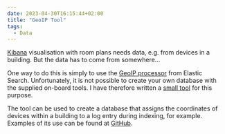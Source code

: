 ```yaml
---
date: 2023-04-30T16:15:44+02:00
title: "GeoIP Tool"
tags:
  - Data
---
```


[Kibana](https://www.elastic.co/de/kibana) visualisation with room plans needs data, e.g. from devices in a building. But the data has to come from somewhere...
<!--more-->

One way to do this is simply to use the [GeoIP processor](https://www.elastic.co/guide/en/elasticsearch/reference/current/geoip-processor.html) from Elastic Search. Unfortunately, it is not possible to create your own database with the supplied on-board tools. I have therefore written a [small tool](https://github.com/cmahnke/geoip-tool) for this purpose.

The tool can be used to create a database that assigns the coordinates of devices within a building to a log entry during indexing, for example. Examples of its use can be found at [GitHub](https://github.com/cmahnke/geoip-tool).
